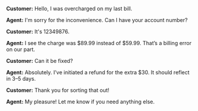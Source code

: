 **Customer:** Hello, I was overcharged on my last bill.

**Agent:** I'm sorry for the inconvenience. Can I have your account number?

**Customer:** It's 12349876.

**Agent:** I see the charge was $89.99 instead of $59.99. That’s a billing error on our part.

**Customer:** Can it be fixed?

**Agent:** Absolutely. I’ve initiated a refund for the extra $30. It should reflect in 3–5 days.

**Customer:** Thank you for sorting that out!

**Agent:** My pleasure! Let me know if you need anything else.
